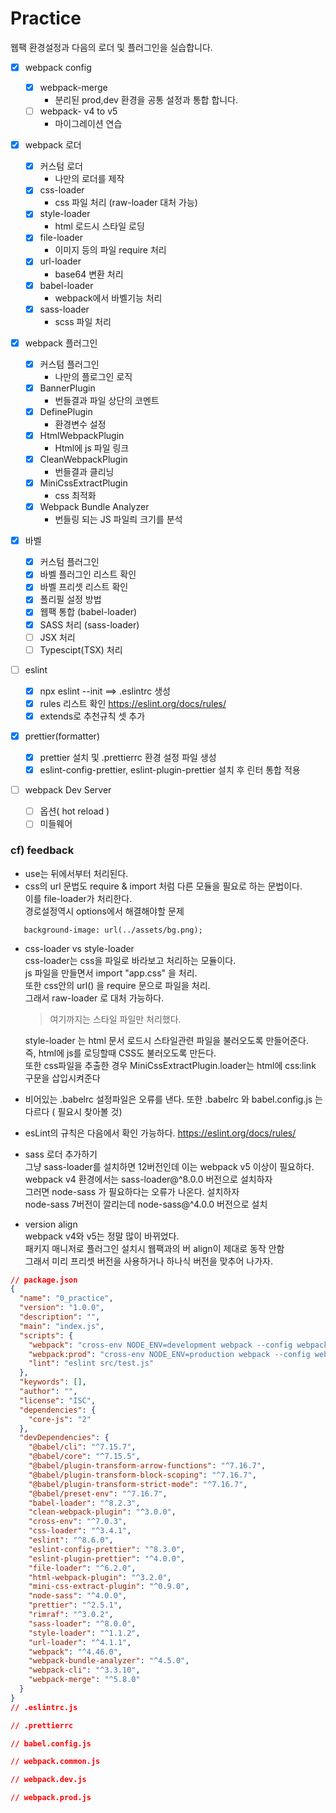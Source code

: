 # Practice

웹팩 환경설정과 다음의 로더 및 플러그인을 실습합니다.

- [x] webpack config

  - [x] webpack-merge
    - 분리된 prod,dev 환경을 공통 설정과 통합 합니다.
  - [ ] webpack- v4 to v5
    - 마이그레이션 연습

- [x] webpack 로더

  - [x] 커스텀 로더
    - 나만의 로더를 제작
  - [x] css-loader
    - css 파일 처리 (raw-loader 대처 가능)
  - [x] style-loader
    - html 로드시 스타일 로딩
  - [x] file-loader
    - 이미지 등의 파일 require 처리
  - [x] url-loader
    - base64 변환 처리
  - [x] babel-loader
    - webpack에서 바벨기능 처리
  - [x] sass-loader
    - scss 파일 처리

- [x] webpack 플러그인

  - [x] 커스텀 플러그인
    - 나만의 플로그인 로직
  - [x] BannerPlugin
    - 번들결과 파일 상단의 코멘트
  - [x] DefinePlugin
    - 환경변수 설정
  - [x] HtmlWebpackPlugin
    - Html에 js 파일 링크
  - [x] CleanWebpackPlugin
    - 번들결과 클리닝
  - [x] MiniCssExtractPlugin
    - css 최적화
  - [x] Webpack Bundle Analyzer
    - 번들링 되는 JS 파일릐 크기를 분석

- [x] 바벨

  - [x] 커스텀 플러그인
  - [x] 바벨 플러그인 리스트 확인
  - [x] 바벨 프리셋 리스트 확인
  - [x] 폴리필 설정 방법
  - [x] 웹팩 통합 (babel-loader)
  - [x] SASS 처리 (sass-loader)
  - [ ] JSX 처리
  - [ ] Typescipt(TSX) 처리

- [ ] eslint

  - [x] npx eslint --init ==> .eslintrc 생성
  - [x] rules 리스트 확인 https://eslint.org/docs/rules/
  - [x] extends로 추천규칙 셋 추가

- [x] prettier(formatter)

  - [x] prettier 설치 및 .prettierrc 환경 설정 파일 생성
  - [x] eslint-config-prettier, eslint-plugin-prettier 설치 후 린터 통합 적용

- [ ] webpack Dev Server
  - [ ] 옵션( hot reload )
  - [ ] 미들웨어

### cf) feedback

- use는 뒤에서부터 처리된다.
- css의 url 문법도 require & import 처럼 다른 모듈을 필요로 하는 문법이다.  
   이를 file-loader가 처리한다.  
   경로설정역시 options에서 해결해야할 문제

```
   background-image: url(../assets/bg.png);
```

- css-loader vs style-loader  
   css-loader는 css을 파일로 바라보고 처리하는 모듈이다.  
   js 파일을 만들면서 import "app.css" 을 처리.  
   또한 css안의 url() 을 require 문으로 파일을 처리.  
   그래서 raw-loader 로 대처 가능하다.

  > 여기까지는 스타일 파일만 처리했다.

  style-loader 는 html 문서 로드시 스타일관련 파일을 불러오도록 만들어준다.  
   즉, html에 js를 로딩할때 CSS도 불러오도록 만든다.  
   또한 css파일을 추출한 경우 MiniCssExtractPlugin.loader는
  html에 css:link 구문을 삽입시켜준다

- 비어있는 .babelrc 설정파일은 오류를 낸다.
  또한 .babelrc 와 babel.config.js 는 다르다 ( 필요시 찾아볼 것)

- esLint의 규칙은 다음에서 확인 가능하다. https://eslint.org/docs/rules/

- sass 로더 추가하기  
  그냥 sass-loader를 설치하면 12버전인데 이는 webpack v5 이상이 필요하다.  
  webpack v4 환경에서는 sass-loader@^8.0.0 버전으로 설치하자  
  그러면 node-sass 가 필요하다는 오류가 나온다. 설치하자  
  node-sass 7버전이 깔리는데 node-sass@^4.0.0 버전으로 설치

- version align  
  webpack v4와 v5는 정말 많이 바뀌었다.  
  패키지 매니저로 플러그인 설치시 웹팩과의 버 align이 제대로 동작 안함  
  그래서 미리 프리셋 버전을 사용하거나 하나식 버전을 맞추어 나가자.

```json
// package.json
{
  "name": "0_practice",
  "version": "1.0.0",
  "description": "",
  "main": "index.js",
  "scripts": {
    "webpack": "cross-env NODE_ENV=development webpack --config webpack/webpack.dev.js",
    "webpack:prod": "cross-env NODE_ENV=production webpack --config webpack/webpack.prod.js --progress",
    "lint": "eslint src/test.js"
  },
  "keywords": [],
  "author": "",
  "license": "ISC",
  "dependencies": {
    "core-js": "2"
  },
  "devDependencies": {
    "@babel/cli": "^7.15.7",
    "@babel/core": "^7.15.5",
    "@babel/plugin-transform-arrow-functions": "^7.16.7",
    "@babel/plugin-transform-block-scoping": "^7.16.7",
    "@babel/plugin-transform-strict-mode": "^7.16.7",
    "@babel/preset-env": "^7.16.7",
    "babel-loader": "^8.2.3",
    "clean-webpack-plugin": "^3.0.0",
    "cross-env": "^7.0.3",
    "css-loader": "^3.4.1",
    "eslint": "^8.6.0",
    "eslint-config-prettier": "^8.3.0",
    "eslint-plugin-prettier": "^4.0.0",
    "file-loader": "^6.2.0",
    "html-webpack-plugin": "^3.2.0",
    "mini-css-extract-plugin": "^0.9.0",
    "node-sass": "^4.0.0",
    "prettier": "^2.5.1",
    "rimraf": "^3.0.2",
    "sass-loader": "^8.0.0",
    "style-loader": "^1.1.2",
    "url-loader": "^4.1.1",
    "webpack": "^4.46.0",
    "webpack-bundle-analyzer": "^4.5.0",
    "webpack-cli": "^3.3.10",
    "webpack-merge": "^5.8.0"
  }
}
// .eslintrc.js

// .prettierrc

// babel.config.js

// webpack.common.js

// webpack.dev.js

// webpack.prod.js
```
